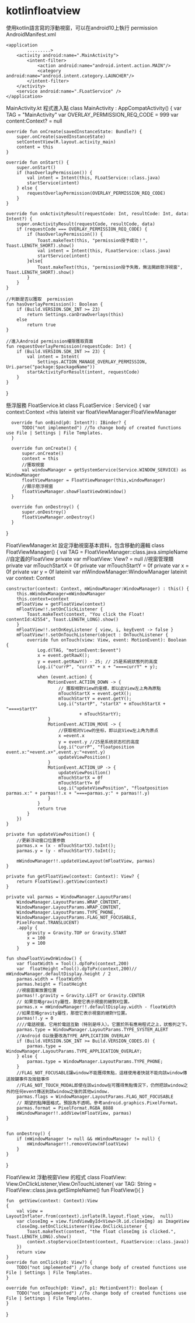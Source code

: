 # kotlinfloatview

使用kotlin語言寫的浮動視窗，可以在android10上執行
permission
AndroidManifest.xml
   <manifest xmlns:android="http://schemas.android.com/apk/res/android"
          package="lyon.calculator.kotlinfloatview">
    <!--新增許可權-->
    <!--浮動視窗，需要添加权限-->
    <uses-permission android:name="android.permission.SYSTEM_ALERT_WINDOW" />
    <!--android 9.0上使用前台服务，需要添加权限-->
    <uses-permission android:name="android.permission.FOREGROUND_SERVICE" />

    <application
            .........>
        <activity android:name=".MainActivity">
            <intent-filter>
                <action android:name="android.intent.action.MAIN"/>
                <category android:name="android.intent.category.LAUNCHER"/>
            </intent-filter>
        </activity>
        <service android:name=".FLoatService" />
    </application>
</manifest>
  
MainActivity.kt 程式進入點
  class MainActivity : AppCompatActivity() {
    var TAG = "MainActivity"
    var OVERLAY_PERMISSION_REQ_CODE = 999
    var content:Context? = null
    
    override fun onCreate(savedInstanceState: Bundle?) {
        super.onCreate(savedInstanceState)
        setContentView(R.layout.activity_main)
        content = this
    }

    override fun onStart() {
        super.onStart()
        if (hasOverlayPermission()) {
            val intent = Intent(this, FLoatService::class.java)
            startService(intent)
        } else {
            requestOverlayPermission(OVERLAY_PERMISSION_REQ_CODE)
        }
    }

    override fun onActivityResult(requestCode: Int, resultCode: Int, data: Intent?) {
        super.onActivityResult(requestCode, resultCode, data)
        if (requestCode === OVERLAY_PERMISSION_REQ_CODE) {
            if (hasOverlayPermission()) {
                Toast.makeText(this, "permission授予成功！", Toast.LENGTH_SHORT).show()
                val intent = Intent(this, FLoatService::class.java)
                startService(intent)
            }else{
                Toast.makeText(this, "permission授予失敗，無法開啟懸浮視窗", Toast.LENGTH_SHORT).show()
            }
        }
    }

    //判斷是否以獲取  permission
    fun hasOverlayPermission(): Boolean {
        if (Build.VERSION.SDK_INT >= 23)
            return Settings.canDrawOverlays(this)
        else
            return true
    }

    //進入Android permission權限獲取頁面
    fun requestOverlayPermission(requestCode: Int) {
        if (Build.VERSION.SDK_INT >= 23) {
            val intent = Intent(
                Settings.ACTION_MANAGE_OVERLAY_PERMISSION, Uri.parse("package:$packageName"))
            startActivityForResult(intent, requestCode)
        }
    }
  }

懸浮服務 FloatService.kt
  class FLoatService : Service() {
      var context:Context =this
      lateinit var floatViewManager:FloatViewManager
      
      override fun onBind(p0: Intent?): IBinder? {
          TODO("not implemented") //To change body of created functions use File | Settings | File Templates.
      }
      
      override fun onCreate() {
          super.onCreate()
          context = this
          //獲取視窗
          val windowManager = getSystemService(Service.WINDOW_SERVICE) as WindowManager
          floatViewManager = FloatViewManager(this,windowManager)
          //顯示懸浮視窗
          floatViewManager.showFloatViewOnWindow()
      }
      
      override fun onDestroy() {
          super.onDestroy()
          floatViewManager.onDestroy()
      }
  }
  
FloatViewManager.kt 設定浮動視窗基本資料，包含移動的邏輯
  class FloatViewManager() {
    val TAG = FloatViewManager::class.java.simpleName
    //自定義的FloatView
    private var mFloatView: View? = null
    //視窗管理類
    private var mTouchStartX = 0f
    private var mTouchStartY = 0f
    private var x = 0f
    private var y = 0f
    lateinit var mWindowManager:WindowManager
    lateinit var context: Context

    constructor(context: Context, mWindowManager:WindowManager) : this() {
        this.mWindowManager=mWindowManager
        this.context=context
        mFloatView = getFloatView(context)
        mFloatView!!.setOnClickListener {
            Toast.makeText(context, "You click the Float! contentId:42554", Toast.LENGTH_LONG).show()
        }
        mFloatView!!.setOnKeyListener { view, i, keyEvent -> false }
        mFloatView!!.setOnTouchListener(object : OnTouchListener {
            override fun onTouch(view: View, event: MotionEvent): Boolean {
                Log.d(TAG, "motionEvent:$event")
                x = event.getRawX();
                y = event.getRawY() - 25; // 25是系統狀態列的高度
                Log.i("currP", "currX" + x + "====currY" + y);

                when (event.action) {
                    MotionEvent.ACTION_DOWN -> {
                        // 獲取相對View的座標，即以此View左上角為原點
                        mTouchStartX = event.getX();
                        mTouchStartY = event.getY();
                        Log.i("startP", "startX" + mTouchStartX + "====startY"
                                + mTouchStartY);
                    }
                    MotionEvent.ACTION_MOVE -> {
                        //获取相对View的坐标，即以此View左上角为原点
                        x =event.x
                        y = event.y //25是系统状态栏的高度
                        Log.i("currP", "floatposition event.x:"+event.x+",event.y:"+event.y)
                        updateViewPosition()
                    }
                    MotionEvent.ACTION_UP -> {
                        updateViewPosition()
                        mTouchStartX = 0f
                        mTouchStartY= 0f
                        Log.i("updateViewPosition", "floatposition parmas.x:" + parmas!!.x + "====parmas.y:" + parmas!!.y)
                    }
                }
                return true
            }
        })
    }

    private fun updateViewPosition() {
        //更新浮动窗口位置参数
        parmas.x = (x - mTouchStartX).toInt();
        parmas.y = (y - mTouchStartY).toInt();

        mWindowManager!!.updateViewLayout(mFloatView, parmas)
    }

    private fun getFloatView(context: Context): View? {
        return FloatView().getView(context)
    }

    private val parmas = WindowManager.LayoutParams(
        WindowManager.LayoutParams.WRAP_CONTENT,
        WindowManager.LayoutParams.WRAP_CONTENT,
        WindowManager.LayoutParams.TYPE_PHONE,
        WindowManager.LayoutParams.FLAG_NOT_FOCUSABLE,
        PixelFormat.TRANSLUCENT)
        .apply {
            gravity = Gravity.TOP or Gravity.START
            x = 100
            y = 100
        }
    
    fun showFloatViewOnWindow() {
        var floatWidth = Tool().dpToPx(context,200)
        var  floatHeight =Tool().dpToPx(context,200)// mWindowManager.defaultDisplay.height / 2
        parmas.width = floatWidth
        parmas.height = floatHeight
        //視窗圖案放置位置
        parmas!!.gravity = Gravity.LEFT or Gravity.CENTER
        // 如果忽略gravity屬性，那麼它表示視窗的絕對X位置。
        parmas.x = mWindowManager!!.defaultDisplay.width - floatWidth
        //如果忽略gravity屬性，那麼它表示視窗的絕對Y位置。
        parmas!!.y = 0
        ////電話視窗。它用於電話互動（特別是呼入）。它置於所有應用程式之上，狀態列之下。
        parmas.type = WindowManager.LayoutParams.TYPE_SYSTEM_ALERT
        //Android O以後要改為TYPE_APPLICATION_OVERLAY
        if (Build.VERSION.SDK_INT >= Build.VERSION_CODES.O) {
            parmas.type = WindowManager.LayoutParams.TYPE_APPLICATION_OVERLAY;
        } else {
            parmas.type = WindowManager.LayoutParams.TYPE_PHONE;
        }
        //FLAG_NOT_FOCUSABLE讓window不能獲得焦點，這樣使用者快就不能向該window傳送按鍵事件及按鈕事件
        //FLAG_NOT_TOUCH_MODAL即使在該window在可獲得焦點情況下，仍然把該window之外的任何event傳送到該window之後的其他window.
        parmas.flags = WindowManager.LayoutParams.FLAG_NOT_FOCUSABLE
        // 期望的點陣圖格式。預設為不透明。參考android.graphics.PixelFormat。
        parmas.format = PixelFormat.RGBA_8888
        mWindowManager!!.addView(mFloatView, parmas)
    }


    fun onDestroy() {
        if (mWindowManager != null && mWindowManager != null) {
            mWindowManager!!.removeView(mFloatView)
        }
    }
  }
 
FloatView.kt 浮動視窗View 的程式
  class FloatView: View.OnClickListener,View.OnTouchListener{
    var TAG: String = FloatView::class.java.getSimpleName()
    fun FloatView(){
    }

    fun  getView(context: Context):View
    {
        val view = LayoutInflater.from(context).inflate(R.layout.float_view,  null)
        var closeImg = view.findViewById<View>(R.id.closeImg) as ImageView
        closeImg.setOnClickListener(View.OnClickListener {
            Toast.makeText(context, "the float closeImg is clicked.", Toast.LENGTH_LONG).show()
            context.stopService(Intent(context, FLoatService::class.java))
        })
        return view
    }
    override fun onClick(p0: View?) {
        TODO("not implemented") //To change body of created functions use File | Settings | File Templates.
    }

    override fun onTouch(p0: View?, p1: MotionEvent?): Boolean {
        TODO("not implemented") //To change body of created functions use File | Settings | File Templates.
    }
  }
